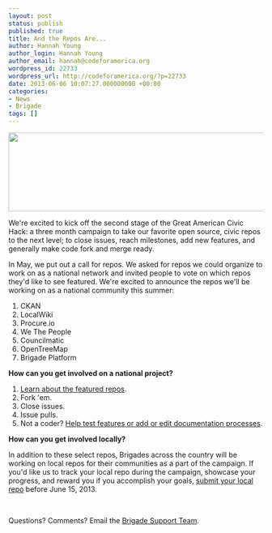 ```yaml
---
layout: post
status: publish
published: true
title: And the Repos Are...
author: Hannah Young
author_login: Hannah Young
author_email: hannah@codeforamerica.org
wordpress_id: 22733
wordpress_url: http://codeforamerica.org/?p=22733
date: 2013-06-06 10:07:27.000000000 +00:00
categories:
- News
- Brigade
tags: []
---
```

<p dir="ltr"><a href="http://brigade.codeforamerica.org/civic-coding"><img class="alignleft size-full wp-image-22744" title="banner" src="http://codeforamerica.org/wp-content/uploads/2013/06/banner2.png" alt="" width="576" height="156" /></a></p>
We're excited to kick off the second stage of the Great American Civic Hack: a three month campaign to take our favorite open source, civic repos to the next level; to close issues, reach milestones, add new features, and generally make code fork and merge ready.

In May, we put out a call for repos. We asked for repos we could organize to work on as a national network and invited people to vote on which repos they'd like to see featured. We're excited to announce the repos we'll be working on as a national community this summer:
<ol>
	<li>CKAN</li>
	<li>LocalWiki</li>
	<li>Procure.io</li>
	<li>We The People</li>
	<li>Councilmatic</li>
	<li>OpenTreeMap</li>
	<li>Brigade Platform</li>
</ol>
<strong>How can you get involved on a national project?</strong>
<ol>
	<li><a href="https://docs.google.com/a/codeforamerica.org/document/d/1QcUrUcAHu8eYXdLT7VeX0uLBlkKdCRKwWKYnoyN63qY/edit#">Learn about the featured repos</a>.</li>
	<li>Fork 'em.</li>
	<li>Close issues.</li>
	<li>Issue pulls.</li>
	<li>Not a coder? <a href="https://docs.google.com/a/codeforamerica.org/document/d/1QcUrUcAHu8eYXdLT7VeX0uLBlkKdCRKwWKYnoyN63qY/edit#">Help test features or add or edit documentation processes</a>.</li>
</ol>
<strong>How can you get involved locally?</strong>

In addition to these select repos, Brigades across the country will be working on local repos for their communities as a part of the campaign. If you'd like us to track your local repo during the campaign, showcase your progress, and reward you if you accomplish your goals, <a href="http://brigade.codeforamerica.org/civic-coding">submit your local repo</a> before June 15, 2013.

&nbsp;

Questions? Comments? Email the <a href="http://codeforamerica.org/wp-admin/brigade-info@codeforamerica.org">Brigade Support Team</a>.
<p dir="ltr"></p>
